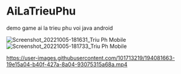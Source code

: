 # AiLaTrieuPhu
demo game ai la trieu phu voi java android

![Screenshot_20221005-181631_Triu Ph Mobile](https://user-images.githubusercontent.com/101713219/194080106-e72444e5-f598-439b-adab-68933eb8347f.jpg)
![Screenshot_20221005-181733_Triu Ph Mobile](https://user-images.githubusercontent.com/101713219/194080134-53b31e6e-c728-43b8-ac67-cdba7c8e042d.jpg)


https://user-images.githubusercontent.com/101713219/194081663-19e15a04-b40f-427a-8a04-93075315a68a.mp4

